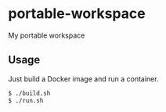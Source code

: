 # portable-workspace

My portable workspace

## Usage

Just build a Docker image and run a container.

```sh
$ ./build.sh
$ ./run.sh
```
